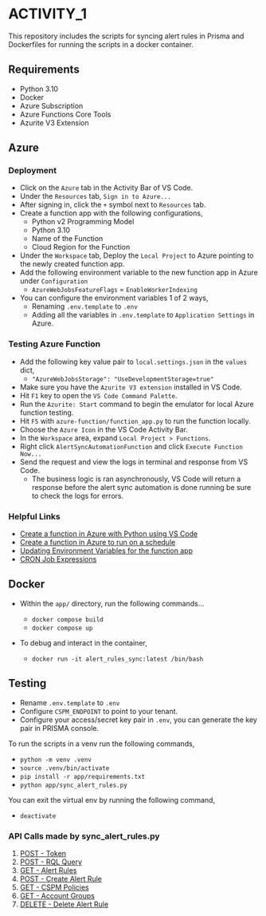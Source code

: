 # ACTIVITY_1

This repository includes the scripts for syncing alert rules in Prisma and Dockerfiles for running the scripts in a docker container.

## Requirements

* Python 3.10
* Docker
* Azure Subscription
* Azure Functions Core Tools
* Azurite V3 Extension

## Azure

### Deployment

* Click on the `Azure` tab in the Activity Bar of VS Code.
* Under the `Resources` tab, `Sign in to Azure...`
* After signing in, click the `+` symbol next to `Resources` tab.
* Create a function app with the following configurations,
  * Python v2 Programming Model
  * Python 3.10
  * Name of the Function
  * Cloud Region for the Function
* Under the `Workspace` tab, Deploy the `Local Project` to Azure pointing to the newly created function app.
* Add the following environment variable to the new function app in Azure under `Configuration`
  * `AzureWebJobsFeatureFlags` = `EnableWorkerIndexing` 
* You can configure the environment variables 1 of 2 ways,
  * Renaming `.env.template` to `.env`
  * Adding all the variables in `.env.template` to `Application Settings` in Azure.


### Testing Azure Function

* Add the following key value pair to `local.settings.json` in the `values` dict,
  * `"AzureWebJobsStorage": "UseDevelopmentStorage=true"`
* Make sure you have the `Azurite V3 extension` installed in VS Code.
* Hit `F1` key to open the `VS Code Command Palette`.
* Run the `Azurite: Start` command to begin the emulator for local Azure function testing.
* Hit `F5` with `azure-function/function_app.py` to run the function locally.
* Choose the `Azure Icon` in the VS Code Activity Bar.
* In the `Workspace` area, expand `Local Project > Functions`.
* Right click `AlertSyncAutomationFunction` and click `Execute Function Now...`
* Send the request and view the logs in terminal and response from VS Code.
  * The business logic is ran asynchronously, VS Code will return a response before the alert sync automation is done running be sure to check the logs for errors.

### Helpful Links

* [Create a function in Azure with Python using VS Code](https://learn.microsoft.com/en-us/azure/azure-functions/create-first-function-vs-code-python?pivots=python-mode-decorators)
* [Create a function in Azure to run on a schedule](https://learn.microsoft.com/en-us/azure/azure-functions/functions-create-scheduled-function)
* [Updating Environment Variables for the function app](https://learn.microsoft.com/en-us/azure/azure-functions/functions-how-to-use-azure-function-app-settings?tabs=portal)
* [CRON Job Expressions](https://learn.microsoft.com/en-us/azure/azure-functions/functions-bindings-timer?pivots=programming-language-csharp&tabs=python-v2%2Cin-process#ncrontab-expressions)

## Docker

* Within the `app/` directory, run the following commands...
  * `docker compose build`
  * `docker compose up`

* To debug and interact in the container,
  * `docker run -it alert_rules_sync:latest /bin/bash`

## Testing

* Rename `.env.template` to `.env`
* Configure `CSPM_ENDPOINT` to point to your tenant.
* Configure your access/secret key pair in `.env`, you can generate the key pair in PRISMA console.

To run the scripts in a venv run the following commands,

* `python -m venv .venv`
* `source .venv/bin/activate`
* `pip install -r app/requirements.txt`
* `python app/sync_alert_rules.py`

You can exit the virtual env by running the following command,

* `deactivate`

### API Calls made by sync_alert_rules.py

1. [POST - Token](https://prisma.pan.dev/api/cloud/cspm/login#operation/app-login)
2. [POST - RQL Query](https://prisma.pan.dev/api/cloud/cspm/search#operation/search-config)
3. [GET - Alert Rules](https://pan.dev/prisma-cloud/api/cspm/get-alert-rules-v-2/)
4. [POST - Create Alert Rule](https://pan.dev/prisma-cloud/api/cspm/get-alert-rules-v-2/)
5. [GET - CSPM Policies](https://pan.dev/prisma-cloud/api/cspm/get-policies-v-2/)
5. [GET - Account Groups](https://pan.dev/prisma-cloud/api/cspm/get-account-groups/)
5. [DELETE - Delete Alert Rule](https://pan.dev/prisma-cloud/api/cspm/delete-alert-rule/)
